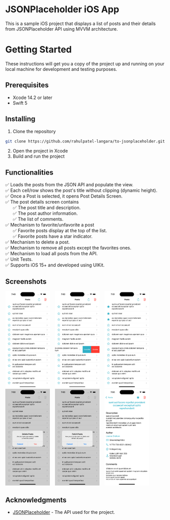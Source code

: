 # JSONPlaceholder iOS App

This is a sample iOS project that displays a list of posts and their details from JSONPlaceholder API using MVVM architecture.


# Getting Started

These instructions will get you a copy of the project up and running on your local machine for development and testing purposes.

## Prerequisites

- Xcode 14.2 or later
- Swift 5

## Installing

1. Clone the repository
```bash
git clone https://github.com/rahulpatel-langara/to-jsonplaceholder.git
```
2. Open the project in Xcode
3. Build and run the project

## Functionalities

✅ Loads the posts from the JSON API and populate the view.  
✅ Each cell/row shows the post's title without clipping (dynamic height).  
✅ Once a Post is selected, it opens Post Details Screen.  
✅ The post details screen contains 	  
	&nbsp;&nbsp;&nbsp;&nbsp;&nbsp;&nbsp;✅ The post title and description.  	  
	&nbsp;&nbsp;&nbsp;&nbsp;&nbsp;&nbsp;✅ The post author information.  	  
	&nbsp;&nbsp;&nbsp;&nbsp;&nbsp;&nbsp;✅ The list of comments.  
✅ Mechanism to favorite/unfavorite a post  	  
	&nbsp;&nbsp;&nbsp;&nbsp;&nbsp;&nbsp;✅ Favorite posts display at the top of the list.  
	&nbsp;&nbsp;&nbsp;&nbsp;&nbsp;&nbsp;✅ Favorite posts have a star indicator.  
✅ Mechanism to delete a post.  
✅ Mechanism to remove all posts except the favorites ones.  
✅ Mechanism to load all posts from the API.  
✅ Unit Tests.  
✅ Supports iOS 15+ and developed using UIKit.  

## Screenshots
<img src="Screenshots/01.png" width="140" title="">&nbsp;&nbsp;&nbsp;
  <img src="Screenshots/02.png" width="140" title="">&nbsp;&nbsp;&nbsp;
  <img src="Screenshots/03.png" width="140" title="">&nbsp;&nbsp;&nbsp;
  <img src="Screenshots/04.png" width="140" title="">&nbsp;&nbsp;&nbsp;
  <img src="Screenshots/05.png" width="140" title="">&nbsp;&nbsp;&nbsp;
  <img src="Screenshots/06.png" width="140" title="">


## Acknowledgments

-   [JSONPlaceholder](https://jsonplaceholder.typicode.com/) - The API used for the project.
